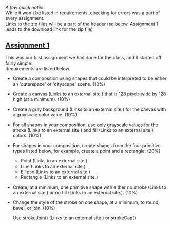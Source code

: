 _A few quick notes_:  
 While it won't be listed in requirements, checking for errors was a part of every assignment.  
 Links to the zip files will be a part of the header (so below, Assignment 1 leads to the download link for the zip file)

## [Assignment 1](Lent.zip)
 This was our first assignment we had done for the class, and it started off fairly simple.  
 Requirements are listed below.
 
* Create a composition using shapes that could be interpreted to be either an 'outerspace' or 'cityscape' scene. (10%)

* Create a canvas (Links to an external site.) that is 128 pixels wide by 128 high (at a minimum). (10%)

* Create a gray background (Links to an external site.) for the canvas with a grayscale color value. (10%)

* For all shapes in your composition, use only grayscale values for the stroke (Links to an external site.) and fill (Links to an external site.) colors. (10%)

* For shapes in your composition, create shapes from the four primitive types listed below, for example, create a point and a rectangle: (20%)
  * Point (Links to an external site.)
  * Line (Links to an external site.)
  * Ellipse (Links to an external site.)
  * Rectangle (Links to an external site.)

* Create, at a minimum, one primitive shape with either no stroke (Links to an external site.) or no fill (Links to an external site.). (10%)

* Change the style of the stroke on one shape, at a minimum, to round, bevel, or join. (10%)

   Use strokeJoin() (Links to an external site.) or strokeCap()
 
